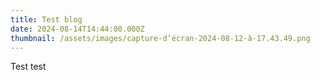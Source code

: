 ```yaml
---
title: Test blog
date: 2024-08-14T14:44:00.000Z
thumbnail: /assets/images/capture-d’écran-2024-08-12-à-17.43.49.png
---
```

Test test